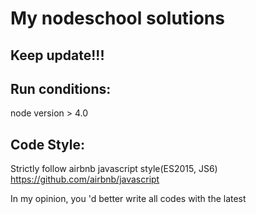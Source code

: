 My nodeschool solutions
======

Keep update!!!
-------

Run conditions:
-------
node version > 4.0

Code Style:
-------
Strictly follow airbnb javascript style(ES2015, JS6)
https://github.com/airbnb/javascript

In my opinion, you 'd better write all codes with the latest 


